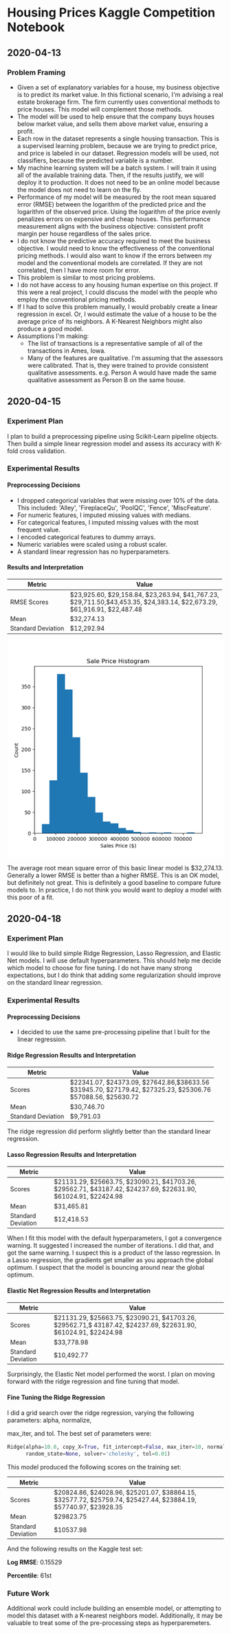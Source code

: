 # Housing Prices Kaggle Competition Notebook

## 2020-04-13

### Problem Framing

* Given a set of explanatory variables for a house, my business objective is to predict its market value.  In this fictional scenario, I'm advising a real estate brokerage firm.  The firm currently uses conventional methods to price houses.  This model will complement those methods.
* The model will be used to help ensure that the company buys houses below market value, and sells them above market value, ensuring a profit.
* Each row in the dataset represents a single housing transaction.  This is a supervised learning problem, because we are trying to predict price, and price is labeled in our dataset.  Regression models will be used, not classifiers, because the predicted variable is a number.
* My machine learning system will be a batch system.  I will train it using all of the available training data.  Then, if the results justify, we will deploy it to production.  It does not need to be an online model because the model does not need to learn on the fly.
* Performance of my model will be measured by the root mean squared error (RMSE) between the logarithm of the predicted price and the logarithm of the observed price.  Using the logarithm of the price  evenly penalizes errors on expensive and cheap houses.  This performance measurement aligns with the business objective:  consistent profit margin per house regardless of the sales price.
* I do not know the predictive accuracy required to meet the business objective.  I would need to know the effectiveness of the conventional pricing methods.  I would also want to know if the errors between my model and the conventional models are correlated.  If they are not correlated, then I have more room for error.
* This problem is similar to most pricing problems.
* I do not have access to any housing human expertise on this project.  If this were a real project, I could discuss the model with the people who employ the conventional pricing methods.
* If I had to solve this problem manually, I would probably create a linear regression in excel.  Or, I would estimate the value of a house to be the average price of its neighbors.  A K-Nearest Neighbors might also produce a good model.
* Assumptions I'm making:
  * The list of transactions is a representative sample of all of the transactions in Ames, Iowa.
  * Many of the features are qualitative.  I'm assuming that the assessors were calibrated.  That is, they were trained to provide consistent qualitative assessments.  e.g. Person A would have made the same qualitative assessment as Person B on the same house.

## 2020-04-15

### Experiment Plan

I plan to build a preprocessing pipeline using Scikit-Learn pipeline objects.  Then build a simple linear regression model and assess its accuracy with K-fold cross validation.

### Experimental Results

#### Preprocessing Decisions

* I dropped categorical variables that were missing over 10% of the data.  This included: 'Alley', 'FireplaceQu', 'PoolQC', 'Fence', 'MiscFeature'.
* For numeric features, I imputed missing values with medians.
* For categorical features, I imputed missing values with the most frequent value.
* I encoded categorical features to dummy arrays.
* Numeric variables were scaled using a robust scaler.
* A standard linear regression has no hyperparameters.

#### Results and Interpretation

| Metric             | Value                                                        |
| ------------------ | ------------------------------------------------------------ |
| RMSE Scores        | \$23,925.60, \$29,158.84, ​\$23,263.94, \$41,767.23,<br> \$29,711.50,\$43,453.35, \$24,383.14,   \$22,673.29,<br> \$61,916.91, $22,487.48 |
| Mean               | $32,274.13                                                   |
| Standard Deviation | $12,292.94                                                   |

![saleshist](https://raw.githubusercontent.com/be2112/modeling_projects/master/housing_prices_kaggle/results/2020-04-15/saleshist.png)

The average root mean square error of this basic linear model is $32,274.13.  Generally a lower RMSE is better than a higher RMSE.  This is an OK model, but definitely not great.  This is definitely a good baseline to compare future models to.  In practice, I do not think you would want to deploy a model with this poor of a fit.

## 2020-04-18

### Experiment Plan

I would like to build simple Ridge Regression, Lasso Regression, and Elastic Net models.  I will use default hyperparameters.  This should help me decide which model to choose for fine tuning.  I do not have many strong expectations, but I do think that adding some regularization should improve on the standard linear regression.

### Experimental Results

#### Preprocessing Decisions

* I decided to use the same pre-processing pipeline that I built for the linear regression.

#### Ridge Regression Results and Interpretation

| Metric             | Value                                                        |
| ------------------ | ------------------------------------------------------------ |
| Scores             | \$22341.07, \$24373.09, \$27642.86,\$38633.56<br> \$31945.70, \$27179.42, \$27325.23, \$25306.76<br> \$57088.56, $25630.72 |
| Mean               | $30,746.70                                                   |
| Standard Deviation | $9,791.03                                                    |

The ridge regression did perform slightly better than the standard linear regression.

#### Lasso Regression Results and Interpretation

| Metric             | Value                                                        |
| ------------------ | ------------------------------------------------------------ |
| Scores             | \$21131.29, ​\$25663.75, \$23090.21, \$41703.26,  \$29562.71, \$43187.42, \$24237.69, \$22631.90, \$61024.91, $22424.98 |
| Mean               | $31,465.81                                                   |
| Standard Deviation | $12,418.53                                                   |

When I fit this model with the default hyperparameters, I got a convergence warning.  It suggested I increased the number of iterations.  I did that, and got the same warning.  I suspect this is a product of the lasso regression.  In a Lasso regression, the gradients get smaller as you approach the global optimum.  I suspect that the model is bouncing around near the global optimum.

#### Elastic Net Regression Results and Interpretation

| Metric             | Value                                                        |
| ------------------ | ------------------------------------------------------------ |
| Scores             | \$21131.29, \$25663.75, \$23090.21, \$41703.26, \$29562.71,\$ 43187.42, \$24237.69, \$22631.90, \$61024.91, \$22424.98 |
| Mean               | $33,778.98                                                   |
| Standard Deviation | $10,492.77                                                   |

Surprisingly, the Elastic Net model performed the worst.  I plan on moving forward with the ridge regression and fine tuning that model.

#### Fine Tuning the Ridge Regression

I did a grid search over the ridge regression, varying the following parameters: alpha, normalize, 

 max_iter, and tol.  The best set of parameters were:

```python
Ridge(alpha=10.0, copy_X=True, fit_intercept=False, max_iter=10, normalize=True,
      random_state=None, solver='cholesky', tol=0.01)
```

This model produced the following scores on the training set:

| Metric             | Value                                                        |
| ------------------ | ------------------------------------------------------------ |
| Scores             | \$20824.86, \$24028.96, \$25201.07, \$38864.15, \$32577.72, \$25759.74, \$25427.44, \$23884.19, \$57740.97, \$23928.35 |
| Mean               | $29823.75                                                    |
| Standard Deviation | $10537.98                                                    |

And the following results on the Kaggle test set:

**Log RMSE**: 0.15529

**Percentile**: 61st

### Future Work

Additional work could include building an ensemble model, or attempting to model this dataset with a K-nearest neighbors model.  Additionally, it may be valuable to treat some of the pre-processing steps as hyperparemeters.
